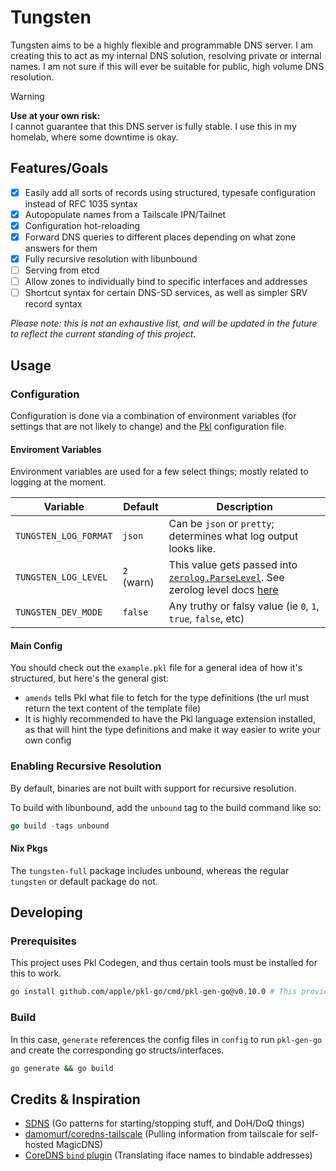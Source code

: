 # Tungsten

Tungsten aims to be a highly flexible and programmable DNS server. I am creating this to act as my internal DNS solution, resolving private or internal names. I am not sure if this will ever be suitable for public, high volume DNS resolution.

> [!WARNING]  
> **Use at your own risk:**  
> I cannot guarantee that this DNS server is fully stable. I use this in my homelab, where some downtime is okay.

## Features/Goals

- [x] Easily add all sorts of records using structured, typesafe configuration instead of RFC 1035 syntax
- [x] Autopopulate names from a Tailscale IPN/Tailnet
- [x] Configuration hot-reloading
- [x] Forward DNS queries to different places depending on what zone answers for them
- [x] Fully recursive resolution with libunbound
- [ ] Serving from etcd
- [ ] Allow zones to individually bind to specific interfaces and addresses
- [ ] Shortcut syntax for certain DNS-SD services, as well as simpler SRV record syntax

_Please note: this is not an exhaustive list, and will be updated in the future to reflect the current standing of this project._

## Usage

### Configuration

Configuration is done via a combination of environment variables (for settings that are not likely to change) and the [Pkl](https://pkl-lang.org) configuration file.

#### Enviroment Variables

Environment variables are used for a few select things; mostly related to logging at the moment.

| Variable              | Default    | Description                                                                                                                                                                                   |
| --------------------- | ---------- | --------------------------------------------------------------------------------------------------------------------------------------------------------------------------------------------- |
| `TUNGSTEN_LOG_FORMAT` | `json`     | Can be `json` or `pretty`; determines what log output looks like.                                                                                                                             |
| `TUNGSTEN_LOG_LEVEL`  | `2` (warn) | This value gets passed into [`zerolog.ParseLevel`](https://pkg.go.dev/github.com/rs/zerolog@v1.34.0#ParseLevel). See zerolog level docs [here](https://github.com/rs/zerolog#leveled-logging) |
| `TUNGSTEN_DEV_MODE`   | `false`    | Any truthy or falsy value (ie `0`, `1`, `true`, `false`, etc)                                                                                                                                 |

#### Main Config

You should check out the `example.pkl` file for a general idea of how it's structured, but here's the general gist:

- `amends` tells Pkl what file to fetch for the type definitions (the url must return the text content of the template file)
- It is highly recommended to have the Pkl language extension installed, as that will hint the type definitions and make it way easier to write your own config

### Enabling Recursive Resolution

By default, binaries are not built with support for recursive resolution.

To build with libunbound, add the `unbound` tag to the build command like so:

```go
go build -tags unbound
```

#### Nix Pkgs

The `tungsten-full` package includes unbound, whereas the regular `tungsten` or default package do not.

## Developing

### Prerequisites

This project uses Pkl Codegen, and thus certain tools must be installed for this to work.

```sh
go install github.com/apple/pkl-go/cmd/pkl-gen-go@v0.10.0 # This provides the `pkl-gen-go` command
```

### Build

In this case, `generate` references the config files in `config` to run `pkl-gen-go` and create the corresponding go structs/interfaces.

```sh
go generate && go build
```

## Credits & Inspiration

- [SDNS](https://github.com/semihalev/sdns) (Go patterns for starting/stopping stuff, and DoH/DoQ things)
- [damomurf/coredns-tailscale](https://github.com/damomurf/coredns-tailscale) (Pulling information from tailscale for self-hosted MagicDNS)
- [CoreDNS `bind` plugin](https://github.com/coredns/coredns/blob/abb0a52c5ffcff1421098effd3a58e1c9c01fbbe/plugin/bind/setup.go) (Translating iface names to bindable addresses)
